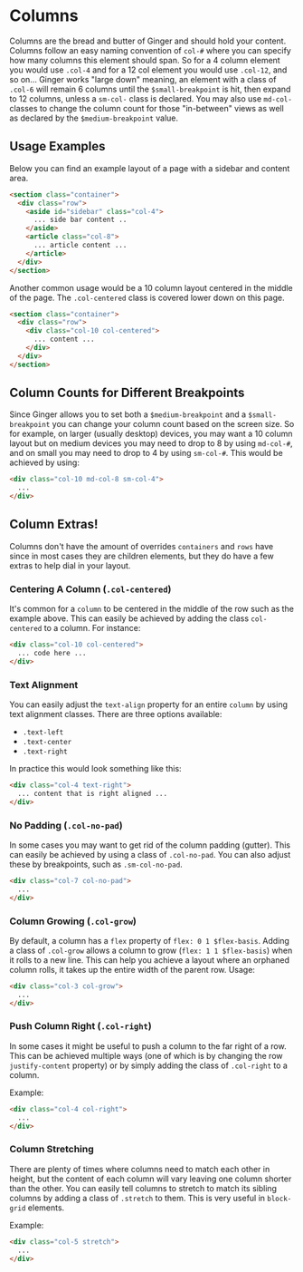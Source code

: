 # Columns
Columns are the bread and butter of Ginger and should hold your content. Columns
follow an easy naming convention of `col-#` where you can specify how many columns
this element should span. So for a 4 column element you would use `.col-4` and for
a 12 col element you would use `.col-12`, and so on... Ginger works "large down"
meaning, an element with a class of `.col-6` will remain 6 columns until the `$small-breakpoint`
is hit, then expand to 12 columns, unless a `sm-col-` class is declared. You may
also use `md-col-` classes to change the column count for those "in-between" views
as well as declared by the `$medium-breakpoint` value.

## Usage Examples
Below you can find an example layout of a page with a sidebar and content area.

```html
<section class="container">
  <div class="row">
    <aside id="sidebar" class="col-4">
      ... side bar content ..
    </aside>
    <article class="col-8">
      ... article content ...
    </article>
  </div>
</section>
```

Another common usage would be a 10 column layout centered in the middle of the page.
The `.col-centered` class is covered lower down on this page.

```html
<section class="container">
  <div class="row">
    <div class="col-10 col-centered">
      ... content ...
    </div>
  </div>
</section>
```
## Column Counts for Different Breakpoints
Since Ginger allows you to set both a `$medium-breakpoint` and a `$small-breakpoint`
you can change your column count based on the screen size. So for example, on larger
(usually desktop) devices, you may want a 10 column layout but on medium devices
you may need to drop to 8 by using `md-col-#`, and on small you may need to drop to 4 by using `sm-col-#`. This would be
achieved by using:

```html
<div class="col-10 md-col-8 sm-col-4">
  ...
</div>
```

## Column Extras!
Columns don't have the amount of overrides `containers` and `rows` have since in
most cases they are children elements, but they do have a few extras to help dial
in your layout.

### Centering A Column (`.col-centered`)
It's common for a `column` to be centered in the middle of the row such as the
example above. This can easily be achieved by adding the class `col-centered` to
a column. For instance:

```html
<div class="col-10 col-centered">
  ... code here ...
</div>
```

### Text Alignment
You can easily adjust the `text-align` property for an entire `column` by using
text alignment classes. There are three options available:

- `.text-left`
- `.text-center`
- `.text-right`

In practice this would look something like this:

```html
<div class="col-4 text-right">
  ... content that is right aligned ...
</div>
```

### No Padding (`.col-no-pad`)
In some cases you may want to get rid of the column padding (gutter). This can easily
be achieved by using a class of `.col-no-pad`. You can also adjust these by breakpoints,
such as `.sm-col-no-pad`.

```html
<div class="col-7 col-no-pad">
  ...
</div>
```

### Column Growing (`.col-grow`)
By default, a column has a `flex` property of `flex: 0 1 $flex-basis`. Adding a class of
`.col-grow` allows a column to grow (`flex: 1 1 $flex-basis`) when it rolls to a new line.
This can help you achieve a layout where an orphaned column rolls, it takes up the
entire width of the parent row. Usage:

```html
<div class="col-3 col-grow">
  ...
</div>
```
### Push Column Right (`.col-right`)
In some cases it might be useful to push a column to the far right of a row. This can
be achieved multiple ways (one of which is by changing the row `justify-content` property)
or by simply adding the class of `.col-right` to a column.

Example:

```html
<div class="col-4 col-right">
  ...
</div>
```

### Column Stretching
There are plenty of times where columns need to match each other in height, but
the content of each column will vary leaving one column shorter than the other.
You can easily tell columns to stretch to match its sibling columns by adding a class
of `.stretch` to them. This is very useful in `block-grid` elements.

Example:

```html
<div class="col-5 stretch">
  ...
</div>
```
